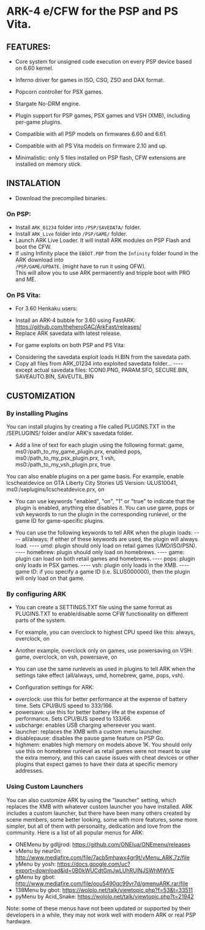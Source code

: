 # ARK-4 e/CFW for the PSP and PS Vita.

## FEATURES:

- Core system for unsigned code execution on every PSP device based on 6.60 kernel.

- Inferno driver for games in ISO, CSO, ZSO and DAX format.

- Popcorn controller for PSX games.

- Stargate No-DRM engine.

- Plugin support for PSP games, PSX games and VSH (XMB), including per-game plugins.

- Compatible with all PSP models on firmwares 6.60 and 6.61.

- Compatible with all PS Vita models on firmware 2.10 and up.

- Minimalistic: only 5 files installed on PSP flash, CFW extensions are installed on memory stick.



## INSTALATION

- Download the precompiled binaries.

### On PSP:
- Install `ARK_01234` folder into `/PSP/SAVEDATA/` folder.
- Install `ARK_Live` folder into `/PSP/GAME/` folder.
- Launch ARK Live Loader. It will install ARK modules on PSP Flash and boot the CFW.
- If using Infinity place the `EBOOT.PBP` from the `Infinity` folder found in the ARK download into \
`/PSP/GAME/UPDATE`. (might have to run it using OFW). \
  This will allow you to use ARK permanently and tripple boot with PRO and ME.

### On PS Vita:
* For 3.60 Henkaku users:
- Install an ARK-4 bubble for 3.60 using FastARK: https://github.com/theheroGAC/ArkFast/releases/
- Replace ARK savedata with latest release.


* For game exploits on both PSP and PS Vita:
- Considering the savedata exploit loads H.BIN from the savedata path.
- Copy all files from ARK_01234 into exploited savedata folder...
---- except actual savedata files: ICON0.PNG, PARAM.SFO, SECURE.BIN, SAVEAUTO.BIN, SAVEUTIL.BIN



## CUSTOMIZATION

### By installing Plugins
You can install plugins by creating a file called PLUGINS.TXT in the /SEPLUGINS/ folder and/or ARK's savedata folder.

- Add a line of text for each plugin using the following format:
game, ms0:/path_to_my_game_plugin.prx, enabled
pops, ms0:/path_to_my_psx_plugin.prx, 1
vsh, ms0:/path_to_my_vsh_plugin.prx, true

You can also enable plugins on a per game basis.
For example, enable lcscheatdevice on GTA Liberty City Stories US Version:
ULUS10041, ms0:/seplugins/lcscheatdevice.prx, on


- You can use keywords "enabled", "on", "1" or "true" to indicate that the plugin is enabled, anything else disables it.
  You can use game, pops or vsh keywords to run the plugin in the corresponding runlevel, or the game ID for game-specific plugins.

- You can use the following keywords to tell ARK when the plugin loads:
---- all/always: if either of these keywords are used, the plugin will always load.
---- umd: plugin should only load on retail games (UMD/ISO/PSN).
---- homebrew: plugin should only load on homebrews.
---- game: plugin can load on both retail games and homebrews.
---- pops: plugin only loads in PSX games.
---- vsh: plugin only loads in the XMB.
---- game ID: if you specify a game ID (i.e. SLUS000000), then the plugin will only load on that game.




### By configuring ARK

- You can create a SETTINGS.TXT file using the same format as PLUGINS.TXT to enable/disable some CFW functionality on different parts of the system.

- For example, you can overclock to highest CPU speed like this:
always, overclock, on

- Another example, overclock only on games, use powersaving on VSH:
game, overclock, on
vsh, powersave, on

- You can use the same runlevels as used in plugins to tell ARK when the settings take effect (all/always, umd, homebrew, game, pops, vsh).

* Configuration settings for ARK:
- overclock: use this for better performance at the expense of battery time. Sets CPU/BUS speed to 333/166.
- powersave: use this for better battery life at the expense of performance. Sets CPU/BUS speed to 133/66.
- usbcharge: enables USB charging whereever you want.
- launcher: replaces the XMB with a custom menu launcher.
- disablepause: disables the pause game feature on PSP Go.
- highmem: enables high memory on models above 1K.
  You should only use this on homebrew runlevel as retail games were not meant to use the extra memory,
  and this can cause issues with cheat devices or other plugins that expect games to have their data at specific memory addresses.


### Using Custom Launchers
You can also customize ARK by using the "launcher" setting, which replaces the XMB with whatever custom launcher you have installed.
ARK includes a custom launcher, but there have been many others created by scene members, some better looking, some with more features,
some more simpler, but all of them with personality, dedication and love from the community. Here is a list of all popular menus for ARK:

- ONEMenu by gdljjrod: https://github.com/ONElua/ONEmenu/releases
- vMenu by neur0n: http://www.mediafire.com/file/7acb5mhawx4gr9t/vMenu_ARK.7z/file
- yMenu by yosh: https://docs.google.com/uc?export=download&id=0B0kWUCdtGmJwLUhRUlNJSWhMWVE
- gMenu by gbot: http://www.mediafire.com/file/oou5490qc99vr7d/gmenuARK.rar/file
- 138Menu by gbot: https://wololo.net/talk/viewtopic.php?f=53&t=33511
- pyMenu by Acid_Snake: https://wololo.net/talk/viewtopic.php?t=21942

Note: some of these menus have not been updated or supported by their developers in a while, they may not work well with modern ARK or real PSP hardware.

